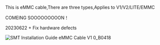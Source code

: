 This is eMMC cable,There are three types,Applies to V1/V2/LITE/EMMC

COMEING SOOOOOOOOON！

20230622 + Fix hardware defects

![SMT Installation Guide eMMC Cable V1 0_B0418](https://github.com/SQc04/PICOFLY-X/assets/47497442/7177a2bc-6e1c-477d-8634-8e6cae0d05ff)
